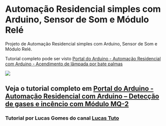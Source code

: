 # Automação Residencial simples com Arduino, Sensor de Som e Módulo Relé
Projeto de Automação Residencial simples com Arduino, Sensor de Som e Módulo Relé. 

Tutorial completo pode ser visto <a href="http://portaldoarduino.com.br/automacao-residencial-acendimento-de-lampada-por-bate-palmas/" target="_blank">Portal do Arduino - Automação Residencial com Arduino - Acendimento de lâmpada por bate palmas</a>

<img src="http://portaldoarduino.com.br/wp-content/uploads/2018/08/esquematico.png" />

## Veja o tutorial completo em <a href="http://portaldoarduino.com.br/automacao-residencial-acendimento-de-lampada-por-bate-palmas/" target="_blank">Portal do Arduino - Automação Residencial com Arduino – Detecção de gases e incêncio com Módulo MQ-2</a>

### Tutorial por Lucas Gomes do canal <a href="https://www.youtube.com/channel/UCpzWDkPHItOZmSwY7B4Gv0g">Lucas Tuto</a>

